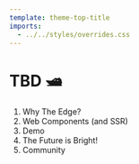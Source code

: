 ```yaml
---
template: theme-top-title
imports:
  - ../../styles/overrides.css
---
```


# TBD 🛥️

1. Why The Edge?
1. Web Components (and SSR)
1. Demo
1. The Future is Bright!
1. Community